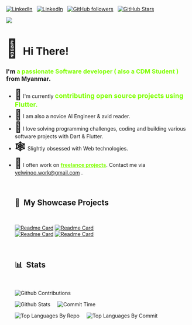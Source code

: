 [![LinkedIn](https://img.shields.io/badge/LinkedIn-Profile-informational?style=for-the-badge&logo=linkedin&logoColor=white&color=light)](https://www.linkedin.com/in/ye-lwin-oo-ucsm/) &nbsp;
[![LinkedIn](https://img.shields.io/badge/Facebook-Account-informational?style=for-the-badge&logo=facebook&logoColor=white&color=light)](https://www.facebook.com/ye.lwin.oo.someone) &nbsp;
[![GitHub followers](https://img.shields.io/github/followers/YeLwinOo-Steve?logo=GitHub&style=for-the-badge&color=7fff00)](https://github.com/YeLwinOo-Steve) &nbsp;
[![GitHub Stars](https://img.shields.io/github/stars/YeLwinOo-Steve?logo=github&style=for-the-badge&color=7fff00)](https://github.com/YeLwinOo-Steve) &nbsp;<br>

![](https://komarev.com/ghpvc/?username=YeLwinOo-Steve&color=7fff00)

# <b style="font-size: 50px">👋</b> &nbsp;<b>Hi There!</b>

<h3>I'm <b style="color: #7fff00">a passionate Software developer ( also a CDM Student ) </b> from Myanmar.</h3> 
<ul>
<li> <b style="font-size: 28px">🔭</b>  I'm currently <b style="font-size: 18px;color: #7fff00;">contributing open source projects using Flutter.</b></li>
<li> <b style="font-size: 28px">📖</b>  I am also a novice AI Engineer & avid reader. </li>
<li> <b style="font-size: 28px">💭</b>  I love solving programming challenges, coding and building various software projects with Dart & Flutter. </li>
<li> <b style="font-size: 28px">🕸 </b>  Slightly obsessed with Web technologies.</li> 
<li> <b style="font-size: 28px">📮</b>  I often work on <b style="text-decoration: underline;color: #7fff00">freelance projects</b>. Contact me via <a href="mailto: yelwinoo.work@gmail.com">yelwinoo.work@gmail.com</a> .</li>

&nbsp;

## 📃 &nbsp;My Showcase Projects

<br>

[![Readme Card](https://github-readme-stats.vercel.app/api/pin/?username=YeLwinOo-Steve&repo=Pulse&theme=dark&title_color=7fff00&text_color=7fff00)](https://github.com/YeLwinOo-Steve/Pulse)&nbsp;[![Readme Card](https://github-readme-stats.vercel.app/api/pin/?username=YeLwinOo-Steve&repo=Notee&theme=dark&title_color=7fff00&text_color=7fff00)](https://github.com/YeLwinOo-Steve/Notee)
<br>
[![Readme Card](https://github-readme-stats.vercel.app/api/pin/?username=YeLwinOo-Steve&repo=ye-lwin-oo&theme=dark&title_color=7fff00&text_color=7fff00)](https://github.com/YeLwinOo-Steve/ye-lwin-oo)&nbsp;[![Readme Card](https://github-readme-stats.vercel.app/api/pin/?username=YeLwinOo-Steve&repo=pretty_animated_buttons&theme=dark&title_color=7fff00&text_color=7fff00)](https://github.com/YeLwinOo-Steve/pretty_animated_buttons)

&nbsp;

## 📊 &nbsp;Stats

<br>

![Github Contributions](http://github-profile-summary-cards.vercel.app/api/cards/profile-details?username=YeLwinOo-Steve&theme=chartreuse_dark)

![Github Stats](http://github-profile-summary-cards.vercel.app/api/cards/stats?username=YeLwinOo-Steve&theme=chartreuse_dark)&nbsp;&nbsp;
&nbsp;
![Commit Time](http://github-profile-summary-cards.vercel.app/api/cards/productive-time?username=YeLwinOo-Steve&theme=chartreuse_dark&utcOffset=8)

![Top Languages By Repo](http://github-profile-summary-cards.vercel.app/api/cards/repos-per-language?username=YeLwinOo-Steve&theme=chartreuse_dark)&nbsp;&nbsp;
&nbsp;
![Top Languages By Commit](http://github-profile-summary-cards.vercel.app/api/cards/most-commit-language?username=YeLwinOo-Steve&theme=chartreuse_dark)
